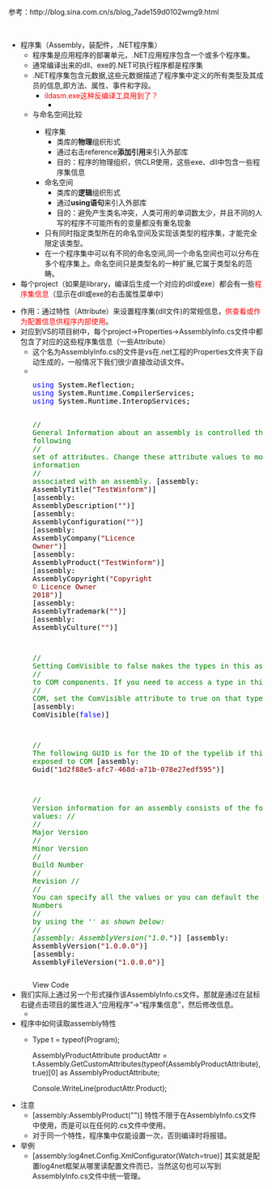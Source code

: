 <p>参考：http://blog.sina.com.cn/s/blog_7ade159d0102wmg9.html</p>
<p>&nbsp;</p>
<ul>
<li>程序集（Assembly，装配件，.NET程序集）
<ul>
<li>程序集是应用程序的部署单元，.NET应用程序包含一个或多个程序集。</li>
<li>通常编译出来的dll、exe的.NET可执行程序都是程序集</li>
<li>.NET程序集包含元数据,这些元数据描述了程序集中定义的所有类型及其成员的信息,即方法、属性、事件和字段。
<ul>
<li><span style="color: #ff0000;">ildasm.exe这种反编译工具用到了？</span><br />
<ul>
<li><span style="color: #ff0000;"><span style="color: #ff0000;"><img src="https://img2018.cnblogs.com/blog/106125/201811/106125-20181112101626410-1898111538.png" alt="" /></span></span></li>

</ul>

</li>

</ul>

</li>
<li>与命名空间比较</li>
<ul>
<li>程序集
<ul>
<li>类库的<strong>物理</strong>组织形式</li>
<li>通过右击reference<strong>添加引用</strong>来引入外部库</li>
<li>目的：程序的物理组织，供CLR使用，这些exe、dll中包含一些程序集信息</li>

</ul>

</li>
<li>命名空间
<ul>
<li>类库的<strong>逻辑</strong>组织形式</li>
<li>通过<strong>using语句</strong>来引入外部库</li>
<li>目的：避免产生类名冲突，人类可用的单词数太少，并且不同的人写的程序不可能所有的变量都没有重名现象</li>

</ul>

</li>

</ul>
<li style="list-style-type: none;">
<ul>
<li>只有同时指定类型所在的命名空间及实现该类型的程序集，才能完全限定该类型。</li>
<li>在一个程序集中可以有不同的命名空间,同一个命名空间也可以分布在多个程序集上。命名空间只是类型名的一种扩展,它属于类型名的范畴。</li>

</ul>

</li>

</ul>

</li>
<li>每个project（如果是library，编译后生成一个对应的dll或exe）都会有一些<span style="color: #ff0000;">程序集信息</span>（显示在dll或exe的右击属性菜单中）</li>

</ul>
<ul>
<li>作用：通过特性（Attribute）来设置程序集(dll文件)的常规信息，<span style="color: #ff0000;">供查看或作为配置信息供程序内部使用</span>。</li>
<li>对应到VS的项目树中，每个project-&gt;Properties-&gt;AssemblyInfo.cs文件中都包含了对应的这些程序集信息（一些Attribute）
<ul>
<li>这个名为AssemblyInfo.cs的文件是vs在.net工程的Properties文件夹下自动生成的，一般情况下我们很少直接改动该文件。</li>
<li>
<div class="cnblogs_code" onclick="cnblogs_code_show('4bf944bb-4ca4-446b-876e-fceadb7d99c0')"><img id="code_img_closed_4bf944bb-4ca4-446b-876e-fceadb7d99c0" class="code_img_closed" src="http://images.cnblogs.com/OutliningIndicators/ContractedBlock.gif" alt="" /><img id="code_img_opened_4bf944bb-4ca4-446b-876e-fceadb7d99c0" class="code_img_opened" style="display: none;" onclick="cnblogs_code_hide('4bf944bb-4ca4-446b-876e-fceadb7d99c0',event)" src="http://images.cnblogs.com/OutliningIndicators/ExpandedBlockStart.gif" alt="" />
<div id="cnblogs_code_open_4bf944bb-4ca4-446b-876e-fceadb7d99c0" class="cnblogs_code_hide">
<pre><span style="color: #0000ff;">using</span><span style="color: #000000;"> System.Reflection;
</span><span style="color: #0000ff;">using</span><span style="color: #000000;"> System.Runtime.CompilerServices;
</span><span style="color: #0000ff;">using</span><span style="color: #000000;"> System.Runtime.InteropServices;

</span><span style="color: #008000;">//</span><span style="color: #008000;"> General Information about an assembly is controlled through the following
</span><span style="color: #008000;">//</span><span style="color: #008000;"> set of attributes. Change these attribute values to modify the information
</span><span style="color: #008000;">//</span><span style="color: #008000;"> associated with an assembly.</span>
[assembly: AssemblyTitle(<span style="color: #800000;">"</span><span style="color: #800000;">TestWinform</span><span style="color: #800000;">"</span><span style="color: #000000;">)]
[assembly: AssemblyDescription(</span><span style="color: #800000;">""</span><span style="color: #000000;">)]
[assembly: AssemblyConfiguration(</span><span style="color: #800000;">""</span><span style="color: #000000;">)]
[assembly: AssemblyCompany(</span><span style="color: #800000;">"</span><span style="color: #800000;">Licence Owner</span><span style="color: #800000;">"</span><span style="color: #000000;">)]
[assembly: AssemblyProduct(</span><span style="color: #800000;">"</span><span style="color: #800000;">TestWinform</span><span style="color: #800000;">"</span><span style="color: #000000;">)]
[assembly: AssemblyCopyright(</span><span style="color: #800000;">"</span><span style="color: #800000;">Copyright &copy; Licence Owner 2018</span><span style="color: #800000;">"</span><span style="color: #000000;">)]
[assembly: AssemblyTrademark(</span><span style="color: #800000;">""</span><span style="color: #000000;">)]
[assembly: AssemblyCulture(</span><span style="color: #800000;">""</span><span style="color: #000000;">)]

</span><span style="color: #008000;">//</span><span style="color: #008000;"> Setting ComVisible to false makes the types in this assembly not visible
</span><span style="color: #008000;">//</span><span style="color: #008000;"> to COM components.  If you need to access a type in this assembly from
</span><span style="color: #008000;">//</span><span style="color: #008000;"> COM, set the ComVisible attribute to true on that type.</span>
[assembly: ComVisible(<span style="color: #0000ff;">false</span><span style="color: #000000;">)]

</span><span style="color: #008000;">//</span><span style="color: #008000;"> The following GUID is for the ID of the typelib if this project is exposed to COM</span>
[assembly: Guid(<span style="color: #800000;">"</span><span style="color: #800000;">1d2f88e5-afc7-468d-a71b-078e27edf595</span><span style="color: #800000;">"</span><span style="color: #000000;">)]

</span><span style="color: #008000;">//</span><span style="color: #008000;"> Version information for an assembly consists of the following four values:
</span><span style="color: #008000;">//</span>
<span style="color: #008000;">//</span><span style="color: #008000;">      Major Version
</span><span style="color: #008000;">//</span><span style="color: #008000;">      Minor Version
</span><span style="color: #008000;">//</span><span style="color: #008000;">      Build Number
</span><span style="color: #008000;">//</span><span style="color: #008000;">      Revision
</span><span style="color: #008000;">//</span>
<span style="color: #008000;">//</span><span style="color: #008000;"> You can specify all the values or you can default the Build and Revision Numbers
</span><span style="color: #008000;">//</span><span style="color: #008000;"> by using the '*' as shown below:
</span><span style="color: #008000;">//</span><span style="color: #008000;"> [assembly: AssemblyVersion("1.0.*")]</span>
[assembly: AssemblyVersion(<span style="color: #800000;">"</span><span style="color: #800000;">1.0.0.0</span><span style="color: #800000;">"</span><span style="color: #000000;">)]
[assembly: AssemblyFileVersion(</span><span style="color: #800000;">"</span><span style="color: #800000;">1.0.0.0</span><span style="color: #800000;">"</span>)]</pre>
</div>
<span class="cnblogs_code_collapse">View Code</span></div>
</li>
</ul>
</li>
<li>我们实际上通过另一个形式操作该AssemblyInfo.cs文件。那就是通过在鼠标右键点击项目的属性进入&ldquo;应用程序&rdquo;-&gt;&ldquo;程序集信息&rdquo;，然后修改信息。
<ul>
<li><img src="https://img2018.cnblogs.com/blog/106125/201811/106125-20181112093309005-310471623.png" alt="" /></li>
</ul>
</li>
<li>程序中如何读取assembly特性
<ul>
<li>
<p>Type t = typeof(Program);</p>
<p>AssemblyProductAttribute productAttr = t.Assembly.GetCustomAttributes(typeof(AssemblyProductAttribute), true)[0] as AssemblyProductAttribute;</p>
<p>Console.WriteLine(productAttr.Product);</p>
</li>
</ul>
</li>
<li>注意
<ul>
<li>[assembly:AssemblyProduct("")]&nbsp;特性不限于在AssemblyInfo.cs文件中使用，而是可以在任何的.cs文件中使用。</li>
<li>对于同一个特性，程序集中仅能设置一次，否则编译时将报错。</li>
</ul>
</li>
<li>举例
<ul>
<li>[assembly:log4net.Config.XmlConfigurator(Watch=true)]&nbsp;其实就是配置log4net框架从哪里读配置文件而已，当然这句也可以写到AssemblyInfo.cs文件中统一管理。</li>
</ul>
</li>
</ul>